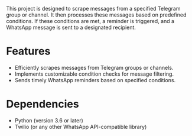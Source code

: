 This project is designed to scrape messages from a specified Telegram group or channel. It then processes these messages based on predefined conditions. If these conditions are met, a reminder is triggered, and a WhatsApp message is sent to a designated recipient.

# Features  
+ Efficiently scrapes messages from Telegram groups or channels.  
+ Implements customizable condition checks for message filtering.  
+ Sends timely WhatsApp reminders based on specified conditions.
# Dependencies  
+ Python (version 3.6 or later)  
+ Twilio (or any other WhatsApp API-compatible library)  
